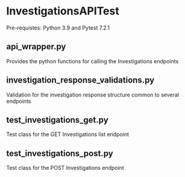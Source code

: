 # InvestigationsAPITest
Pre-requistes: Python 3.9 and Pytest 7.2.1
## api_wrapper.py
Provides the python functions for calling the Investigations endpoints
## investigation_response_validations.py
Validation for the investigation response structure common to several endpoints
## test_investigations_get.py
Test class for the GET Investigations list endpoint
## test_investigations_post.py
Test class for the POST Investigations endpoint
